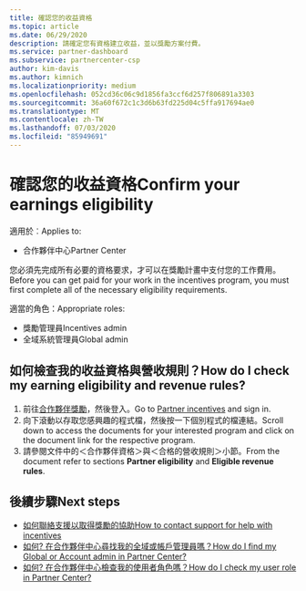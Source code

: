 ```yaml
---
title: 確認您的收益資格
ms.topic: article
ms.date: 06/29/2020
description: 請確定您有資格建立收益，並以獎勵方案付費。
ms.service: partner-dashboard
ms.subservice: partnercenter-csp
author: kim-davis
ms.author: kimnich
ms.localizationpriority: medium
ms.openlocfilehash: 052cd36c06c9d1856fa3ccf6d257f806891a3303
ms.sourcegitcommit: 36a60f672c1c3d6b63fd225d04c5ffa917694ae0
ms.translationtype: MT
ms.contentlocale: zh-TW
ms.lasthandoff: 07/03/2020
ms.locfileid: "85949691"
---
```

# <a name="confirm-your-earnings-eligibility"></a><span data-ttu-id="16972-103">確認您的收益資格</span><span class="sxs-lookup"><span data-stu-id="16972-103">Confirm your earnings eligibility</span></span>

<span data-ttu-id="16972-104">適用於︰</span><span class="sxs-lookup"><span data-stu-id="16972-104">Applies to:</span></span>

- <span data-ttu-id="16972-105">合作夥伴中心</span><span class="sxs-lookup"><span data-stu-id="16972-105">Partner Center</span></span>

<span data-ttu-id="16972-106">您必須先完成所有必要的資格要求，才可以在獎勵計畫中支付您的工作費用。</span><span class="sxs-lookup"><span data-stu-id="16972-106">Before you can get paid for your work in the incentives program, you must first complete all of the necessary eligibility requirements.</span></span>

<span data-ttu-id="16972-107">適當的角色：</span><span class="sxs-lookup"><span data-stu-id="16972-107">Appropriate roles:</span></span>

- <span data-ttu-id="16972-108">獎勵管理員</span><span class="sxs-lookup"><span data-stu-id="16972-108">Incentives admin</span></span>
- <span data-ttu-id="16972-109">全域系統管理員</span><span class="sxs-lookup"><span data-stu-id="16972-109">Global admin</span></span>

## <a name="how-do-i-check-my-earning-eligibility-and-revenue-rules"></a><span data-ttu-id="16972-110">如何檢查我的收益資格與營收規則？</span><span class="sxs-lookup"><span data-stu-id="16972-110">How do I check my earning eligibility and revenue rules?</span></span>

1. <span data-ttu-id="16972-111">前往[合作夥伴獎勵](https://partner.microsoft.com/membership/partner-incentives)，然後登入。</span><span class="sxs-lookup"><span data-stu-id="16972-111">Go to [Partner incentives](https://partner.microsoft.com/membership/partner-incentives) and sign in.</span></span>
2. <span data-ttu-id="16972-112">向下滾動以存取您感興趣的程式檔，然後按一下個別程式的檔連結。</span><span class="sxs-lookup"><span data-stu-id="16972-112">Scroll down to access the documents for your interested program and click on the document link for the respective program.</span></span>
3. <span data-ttu-id="16972-113">請參閱文件中的＜合作夥伴資格＞與＜合格的營收規則＞小節。</span><span class="sxs-lookup"><span data-stu-id="16972-113">From the document refer to sections **Partner eligibility** and **Eligible revenue rules**.</span></span>

## <a name="next-steps"></a><span data-ttu-id="16972-114">後續步驟</span><span class="sxs-lookup"><span data-stu-id="16972-114">Next steps</span></span>

- [<span data-ttu-id="16972-115">如何聯絡支援以取得獎勵的協助</span><span class="sxs-lookup"><span data-stu-id="16972-115">How to contact support for help with incentives</span></span>](https://support.microsoft.com/help/4014850)
- [<span data-ttu-id="16972-116">如何? 在合作夥伴中心尋找我的全域或帳戶管理員嗎？</span><span class="sxs-lookup"><span data-stu-id="16972-116">How do I find my Global or Account admin in Partner Center?</span></span>](https://support.microsoft.com/help/4534519)
- [<span data-ttu-id="16972-117">如何? 在合作夥伴中心檢查我的使用者角色嗎？</span><span class="sxs-lookup"><span data-stu-id="16972-117">How do I check my user role in Partner Center?</span></span>](https://support.microsoft.com/help/4534700)
